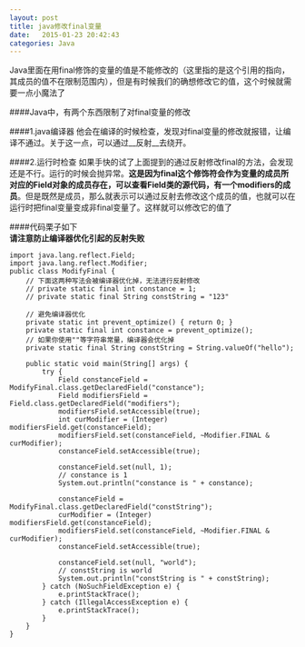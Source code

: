 ```yaml
---
layout: post
title: java修改final变量
date:   2015-01-23 20:42:43
categories: Java
---
```

Java里面在用final修饰的变量的值是不能修改的（这里指的是这个引用的指向，其成员的值不在限制范围内），但是有时候我们的确想修改它的值，这个时候就需要一点小魔法了

####Java中，有两个东西限制了对final变量的修改

####1.java编译器
他会在编译的时候检查，发现对final变量的修改就报错，让编译不通过。关于这一点，可以通过__反射__去绕开。

####2.运行时检查
如果手快的试了上面提到的通过反射修改final的方法，会发现还是不行。运行的时候会抛异常。__这是因为final这个修饰符会作为变量的成员所对应的Field对象的成员存在，可以查看Field类的源代码，有一个modifiers的成员__。但是既然是成员，那么就表示可以通过反射去修改这个成员的值，也就可以在运行时把final变量变成非final变量了。这样就可以修改它的值了

####代码栗子如下  
__请注意防止编译器优化引起的反射失败__

    import java.lang.reflect.Field;
    import java.lang.reflect.Modifier;
    public class ModifyFinal {
        // 下面这两种写法会被编译器优化掉，无法进行反射修改
        // private static final int constance = 1;
        // private static final String constString = "123"

        // 避免编译器优化
        private static int prevent_optimize() { return 0; }
        private static final int constance = prevent_optimize();
        // 如果你使用""等字符串常量，编译器会优化掉
        private static final String constString = String.valueOf("hello");

        public static void main(String[] args) {
            try {
                Field constanceField = ModifyFinal.class.getDeclaredField("constance");
                Field modifiersField = Field.class.getDeclaredField("modifiers");
                modifiersField.setAccessible(true);
                int curModifier = (Integer) modifiersField.get(constanceField);
                modifiersField.set(constanceField, ~Modifier.FINAL & curModifier);
                constanceField.setAccessible(true);

                constanceField.set(null, 1);
                // constance is 1
                System.out.println("constance is " + constance);

                constanceField = ModifyFinal.class.getDeclaredField("constString");
                curModifier = (Integer) modifiersField.get(constanceField);
                modifiersField.set(constanceField, ~Modifier.FINAL & curModifier);
                constanceField.setAccessible(true);

                constanceField.set(null, "world");
                // constString is world
                System.out.println("constString is " + constString);
            } catch (NoSuchFieldException e) {
                e.printStackTrace();
            } catch (IllegalAccessException e) {
                e.printStackTrace();
            }
        }
    }
